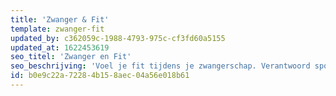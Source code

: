 ```yaml
---
title: 'Zwanger & Fit'
template: zwanger-fit
updated_by: c362059c-1988-4793-975c-cf3fd60a5155
updated_at: 1622453619
seo_titel: 'Zwanger en Fit'
seo_beschrijving: 'Voel je fit tijdens je zwangerschap. Verantwoord sporten tijdens je zwangerschap, blijf energiek en actief!'
id: b0e9c22a-7228-4b15-8aec-04a56e018b61
---
```

